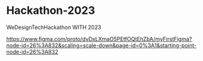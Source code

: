 # Hackathon-2023
WeDesignTechHackathon WITH 2023

https://www.figma.com/proto/dvDxLXmaO5PEtfOQtEhZbA/myFirstFigma?node-id=26%3A832&scaling=scale-down&page-id=0%3A1&starting-point-node-id=26%3A832
